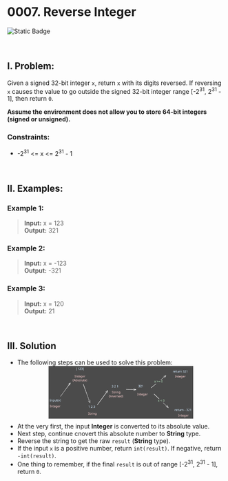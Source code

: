 # 0007. Reverse Integer

![Static Badge](https://img.shields.io/badge/Level-Medium-fab831)

<br/>

## I. Problem:

Given a signed 32-bit integer `x`, return `x` with its digits reversed. If reversing `x` causes the value to go outside the signed 32-bit integer range [-2<sup>31</sup>, 2<sup>31</sup> - 1], then return `0`.

**Assume the environment does not allow you to store 64-bit integers (signed or unsigned).**

### Constraints:

- -2<sup>31</sup> <= x <= 2<sup>31</sup> - 1

<br/>

## II. Examples:

### Example 1:


> **Input:** x = 123  
> **Output:** 321  

### Example 2:

> **Input:** x = -123  
> **Output:** -321  

### Example 3:

> **Input:** x = 120  
> **Output:** 21  

<br/>

## III. Solution

- The following steps can be used to solve this problem:
  <div align="center" style="margin-bottom:6px">
    <img src="./assets/img-0007-001.svg" loading="lazy" width=70%>
  </div>
- At the very first, the input **Integer** is converted to its absolute value. 
- Next step, continue cnovert this absolute number to **String** type. 
- Reverse the string to get the raw `result` (**String** type).
- If the input `x` is a positive number, return `int(result)`. If negative, return `-int(result)`.
- One thing to remember, if the final `result` is out of range [-2<sup>31</sup>, 2<sup>31</sup> - 1], return `0`. 

